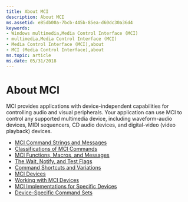 ```yaml
---
title: About MCI
description: About MCI
ms.assetid: e85db00a-7bcb-445b-85ea-d60dc30a36d4
keywords:
- Windows multimedia,Media Control Interface (MCI)
- multimedia,Media Control Interface (MCI)
- Media Control Interface (MCI),about
- MCI (Media Control Interface),about
ms.topic: article
ms.date: 05/31/2018
---
```


# About MCI

MCI provides applications with device-independent capabilities for controlling audio and visual peripherals. Your application can use MCI to control any supported multimedia device, including waveform-audio devices, MIDI sequencers, CD audio devices, and digital-video (video playback) devices.

-   [MCI Command Strings and Messages](mci-command-strings-and-messages.md)
-   [Classifications of MCI Commands](classifications-of-mci-commands.md)
-   [MCI Functions, Macros, and Messages](mci-functions-macros-and-messages.md)
-   [The Wait, Notify, and Test Flags](the-wait-notify-and-test-flags.md)
-   [Command Shortcuts and Variations](command-shortcuts-and-variations.md)
-   [MCI Devices](mci-devices.md)
-   [Working with MCI Devices](working-with-mci-devices.md)
-   [MCI Implementations for Specific Devices](mci-implementations-for-specific-devices.md)
-   [Device-Specific Command Sets](device-specific-command-sets.md)

 

 





